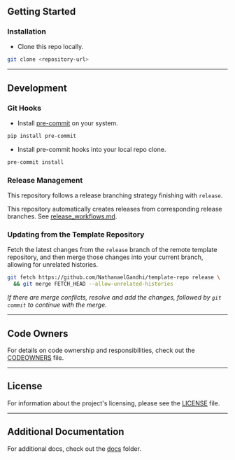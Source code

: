 # <!-- <Repository name> -->

<!-- <About/description> -->

## Getting Started

<!-- ### Prerequisites -->

### Installation

- Clone this repo locally.

```sh
git clone <repository-url>
```

<!-- ### Usage -->

---

## Development

### Git Hooks

- Install [pre-commit](https://pre-commit.com/#install) on your system.

```sh
pip install pre-commit
```

- Install pre-commit hooks into your local repo clone.

```sh
pre-commit install
```

### Release Management

<!-- This repository does not follow a release branching strategy. -->
This repository follows a release branching strategy finishing with `release`.
<!-- This repository follows a release branching strategy starting with `release-candidate` and finishing with `release`. -->
<!-- This repository follows a release branching strategy starting with `release-beta`, progressing to `release-candidate`, and finishing with `release`. -->

This repository automatically creates releases from corresponding release branches. See [release_workflows.md](docs/release_workflows.md).

### Updating from the Template Repository

Fetch the latest changes from the `release` branch of the remote template repository, and then merge those changes into your current branch, allowing for unrelated histories.

```sh
git fetch https://github.com/NathanaelGandhi/template-repo release \
  && git merge FETCH_HEAD --allow-unrelated-histories
```

_If there are merge conflicts, resolve and add the changes, followed by ```git commit``` to continue with the merge._

---

## Code Owners

For details on code ownership and responsibilities, check out the [CODEOWNERS](docs/CODEOWNERS) file.

---

## License

For information about the project's licensing, please see the [LICENSE](LICENSE) file.

---

## Additional Documentation

For additional docs, check out the [docs](docs/) folder.
